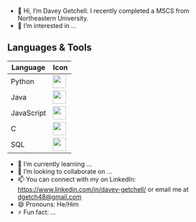 - 👋 Hi, I’m Davey Getchell. I recently completed a MSCS from Northeastern University.
- 👀 I’m interested in ...

## Languages & Tools

| Language | Icon |
|----------|------|
| Python | <img src="https://cdn.jsdelivr.net/gh/devicons/devicon/icons/python/python-original.svg" width="30"/> |
| Java | <img src="https://cdn.jsdelivr.net/gh/devicons/devicon/icons/java/java-original.svg" width="30"/> |
| JavaScript | <img src="https://cdn.jsdelivr.net/gh/devicons/devicon/icons/javascript/javascript-original.svg" width="30"/> |
| C | <img src="https://cdn.jsdelivr.net/gh/devicons/devicon/icons/c/c-original.svg" width="30"/> |
| SQL | <img src="https://cdn.jsdelivr.net/gh/devicons/devicon/icons/sqlite/sqlite-original.svg" width="30"/> |










- 🌱 I’m currently learning ...
- 💞️ I’m looking to collaborate on ...
- 📫 You can connect with my on LinkedIn: https://www.linkedin.com/in/davey-getchell/ or email me at dgetch48@gmail.com
- 😄 Pronouns: He/Him
- ⚡ Fun fact: ...

<!---
OuroborosOuroboros/OuroborosOuroboros is a ✨ special ✨ repository because its `README.md` (this file) appears on your GitHub profile.
You can click the Preview link to take a look at your changes.
--->
